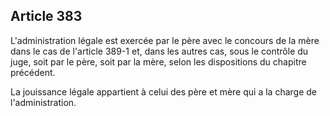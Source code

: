 Article 383
----
L'administration légale est exercée par le père avec le concours de la mère dans
le cas de l'article 389-1 et, dans les autres cas, sous le contrôle du juge,
soit par le père, soit par la mère, selon les dispositions du chapitre
précédent.

La jouissance légale appartient à celui des père et mère qui a la charge de
l'administration.
